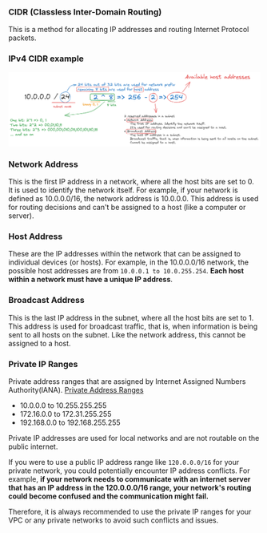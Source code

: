 ### CIDR (Classless Inter-Domain Routing)
This is a method for allocating IP addresses and routing Internet Protocol packets.

### IPv4 CIDR example
![IPv4 CIDR example](src/cidr/cidr.png)

### Network Address
This is the first IP address in a network, where all the host bits are set to 0. It is used to identify the network itself. For example, if your network is defined as 10.0.0.0/16, the network address is 10.0.0.0. This address is used for routing decisions and can't be assigned to a host (like a computer or server).

### Host Address
These are the IP addresses within the network that can be assigned to individual devices (or hosts). For example, in the 10.0.0.0/16 network, the possible host addresses are from `10.0.0.1 to 10.0.255.254`. **Each host within a network must have a unique IP address**.

### Broadcast Address
This is the last IP address in the subnet, where all the host bits are set to 1. This address is used for broadcast traffic, that is, when information is being sent to all hosts on the subnet. Like the network address, this cannot be assigned to a host.

### Private IP Ranges
Private address ranges that are assigned by Internet Assigned Numbers Authority(IANA).
[Private Address Ranges](https://www.ibm.com/docs/en/networkmanager/4.2.0?topic=translation-private-address-ranges)
* 10.0.0.0 to 10.255.255.255 
* 172.16.0.0 to 172.31.255.255 
* 192.168.0.0 to 192.168.255.255 

Private IP addresses are used for local networks and are not routable on the public internet.

If you were to use a public IP address range like `120.0.0.0/16` for your private network, you could potentially encounter IP address conflicts. For example, **if your network needs to communicate with an internet server that has an IP address in the 120.0.0.0/16 range, your network's routing could become confused and the communication might fail.**

Therefore, it is always recommended to use the private IP ranges for your VPC or any private networks to avoid such conflicts and issues.